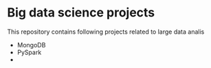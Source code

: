 # Big data science projects

This repository contains following projects related to large data analis
 - MongoDB
 - PySpark
 - 
